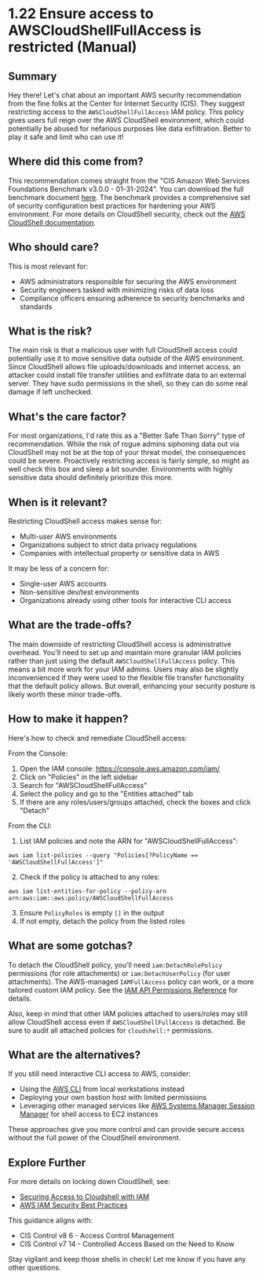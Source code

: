 # 1.22 Ensure access to AWSCloudShellFullAccess is restricted (Manual)

## Summary
Hey there! Let's chat about an important AWS security recommendation from the fine folks at the Center for Internet Security (CIS). They suggest restricting access to the `AWSCloudShellFullAccess` IAM policy. This policy gives users full reign over the AWS CloudShell environment, which could potentially be abused for nefarious purposes like data exfiltration. Better to play it safe and limit who can use it!

## Where did this come from?
This recommendation comes straight from the "CIS Amazon Web Services Foundations Benchmark v3.0.0 - 01-31-2024". You can download the full benchmark document [here](https://downloads.cisecurity.org/#/). The benchmark provides a comprehensive set of security configuration best practices for hardening your AWS environment. For more details on CloudShell security, check out the [AWS CloudShell documentation](https://docs.aws.amazon.com/cloudshell/latest/userguide/sec-auth-with-identities.html).

## Who should care?
This is most relevant for:
- AWS administrators responsible for securing the AWS environment 
- Security engineers tasked with minimizing risks of data loss
- Compliance officers ensuring adherence to security benchmarks and standards

## What is the risk?
The main risk is that a malicious user with full CloudShell access could potentially use it to move sensitive data outside of the AWS environment. Since CloudShell allows file uploads/downloads and internet access, an attacker could install file transfer utilities and exfiltrate data to an external server. They have sudo permissions in the shell, so they can do some real damage if left unchecked.

## What's the care factor?
For most organizations, I'd rate this as a "Better Safe Than Sorry" type of recommendation. While the risk of rogue admins siphoning data out via CloudShell may not be at the top of your threat model, the consequences could be severe. Proactively restricting access is fairly simple, so might as well check this box and sleep a bit sounder. Environments with highly sensitive data should definitely prioritize this more.

## When is it relevant?
Restricting CloudShell access makes sense for:
- Multi-user AWS environments 
- Organizations subject to strict data privacy regulations
- Companies with intellectual property or sensitive data in AWS

It may be less of a concern for:
- Single-user AWS accounts
- Non-sensitive dev/test environments
- Organizations already using other tools for interactive CLI access

## What are the trade-offs?
The main downside of restricting CloudShell access is administrative overhead. You'll need to set up and maintain more granular IAM policies rather than just using the default `AWSCloudShellFullAccess` policy. This means a bit more work for your IAM admins. Users may also be slightly inconvenienced if they were used to the flexible file transfer functionality that the default policy allows. But overall, enhancing your security posture is likely worth these minor trade-offs.

## How to make it happen?
Here's how to check and remediate CloudShell access:

From the Console:
1. Open the IAM console: https://console.aws.amazon.com/iam/  
2. Click on "Policies" in the left sidebar
3. Search for "AWSCloudShellFullAccess"
4. Select the policy and go to the "Entities attached" tab
5. If there are any roles/users/groups attached, check the boxes and click "Detach"

From the CLI:
1. List IAM policies and note the ARN for "AWSCloudShellFullAccess":
```
aws iam list-policies --query "Policies[?PolicyName == 'AWSCloudShellFullAccess']"
```
2. Check if the policy is attached to any roles:
```  
aws iam list-entities-for-policy --policy-arn arn:aws:iam::aws:policy/AWSCloudShellFullAccess
```
3. Ensure `PolicyRoles` is empty `[]` in the output
4. If not empty, detach the policy from the listed roles

## What are some gotchas?
To detach the CloudShell policy, you'll need `iam:DetachRolePolicy` permissions (for role attachments) or `iam:DetachUserPolicy` (for user attachments). The AWS-managed `IAMFullAccess` policy can work, or a more tailored custom IAM policy. See the [IAM API Permissions Reference](https://docs.aws.amazon.com/service-authorization/latest/reference/list_identityandaccessmanagement.html) for details.

Also, keep in mind that other IAM policies attached to users/roles may still allow CloudShell access even if `AWSCloudShellFullAccess` is detached. Be sure to audit all attached policies for `cloudshell:*` permissions.

## What are the alternatives?
If you still need interactive CLI access to AWS, consider:
- Using the [AWS CLI](https://aws.amazon.com/cli/) from local workstations instead
- Deploying your own bastion host with limited permissions 
- Leveraging other managed services like [AWS Systems Manager Session Manager](https://docs.aws.amazon.com/systems-manager/latest/userguide/session-manager.html) for shell access to EC2 instances

These approaches give you more control and can provide secure access without the full power of the CloudShell environment.  

## Explore Further
For more details on locking down CloudShell, see:
- [Securing Access to Cloudshell with IAM](https://docs.aws.amazon.com/cloudshell/latest/userguide/sec-auth-with-identities.html)
- [AWS IAM Security Best Practices](https://docs.aws.amazon.com/IAM/latest/UserGuide/best-practices.html) 

This guidance aligns with:
- CIS Control v8 6 - Access Control Management
- CIS Control v7 14 - Controlled Access Based on the Need to Know

Stay vigilant and keep those shells in check! Let me know if you have any other questions.